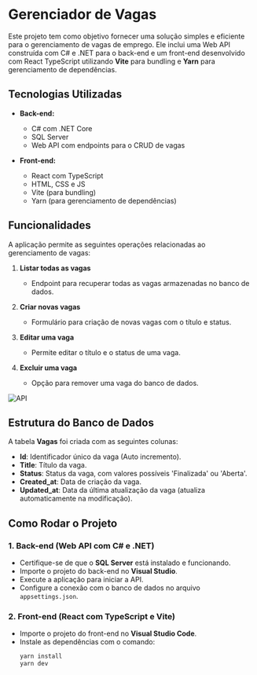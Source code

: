 # Gerenciador de Vagas

Este projeto tem como objetivo fornecer uma solução simples e eficiente para o gerenciamento de vagas de emprego. Ele inclui uma Web API construída com C# e .NET para o back-end e um front-end desenvolvido com React TypeScript utilizando **Vite** para bundling e **Yarn** para gerenciamento de dependências.

## Tecnologias Utilizadas

- **Back-end:**  
  - C# com .NET Core
  - SQL Server
  - Web API com endpoints para o CRUD de vagas

- **Front-end:**  
  - React com TypeScript
  - HTML, CSS e JS
  - Vite (para bundling)
  - Yarn (para gerenciamento de dependências)

## Funcionalidades

A aplicação permite as seguintes operações relacionadas ao gerenciamento de vagas:

1. **Listar todas as vagas**  
   - Endpoint para recuperar todas as vagas armazenadas no banco de dados.
   
2. **Criar novas vagas**  
   - Formulário para criação de novas vagas com o título e status.

3. **Editar uma vaga**  
   - Permite editar o título e o status de uma vaga.

4. **Excluir uma vaga**  
   - Opção para remover uma vaga do banco de dados.

![API](https://github.com/user-attachments/assets/5cc8c859-d114-45e8-b965-4465c6128507)



## Estrutura do Banco de Dados

A tabela **Vagas** foi criada com as seguintes colunas:

- **Id**: Identificador único da vaga (Auto incremento).
- **Title**: Título da vaga.
- **Status**: Status da vaga, com valores possíveis 'Finalizada' ou 'Aberta'.
- **Created_at**: Data de criação da vaga.
- **Updated_at**: Data da última atualização da vaga (atualiza automaticamente na modificação).

## Como Rodar o Projeto

### 1. Back-end (Web API com C# e .NET)
- Certifique-se de que o **SQL Server** está instalado e funcionando.
- Importe o projeto do back-end no **Visual Studio**.
- Execute a aplicação para iniciar a API.
- Configure a conexão com o banco de dados no arquivo `appsettings.json`.

### 2. Front-end (React com TypeScript e Vite)
- Importe o projeto do front-end no **Visual Studio Code**.
- Instale as dependências com o comando:
  ```bash
  yarn install
  yarn dev
